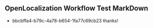 ## OpenLocalization Workflow Test MarkDown
* bbcbffa4-b79c-4a78-b654-1fa77c69cb23 thanks!

<!--HONumber=Aug16_HO3-->


